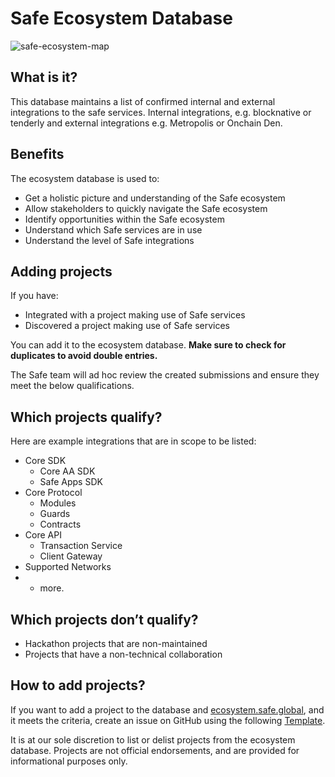 # Safe Ecosystem Database

![safe-ecosystem-map](https://user-images.githubusercontent.com/5880855/233990655-d39b4998-2a57-4eeb-8b16-9fe6ebdf455b.png)

## What is it?

This database maintains a list of confirmed internal and external integrations to the safe services. Internal integrations, e.g. blocknative or tenderly and external integrations e.g. Metropolis or Onchain Den.

## Benefits

The ecosystem database is used to:

- Get a holistic picture and understanding of the Safe ecosystem
- Allow stakeholders to quickly navigate the Safe ecosystem
- Identify opportunities within the Safe ecosystem
- Understand which Safe services are in use
- Understand the level of Safe integrations

## Adding projects

If you have:

- Integrated with a project making use of Safe services
- Discovered a project making use of Safe services

You can add it to the ecosystem database. **Make sure to check for duplicates to avoid double entries.**

The Safe team will ad hoc review the created submissions and ensure they meet the below qualifications.

## Which projects qualify?

Here are example integrations that are in scope to be listed:

- Core SDK
  - Core AA SDK
  - Safe Apps SDK
- Core Protocol
  - Modules
  - Guards
  - Contracts
- Core API
  - Transaction Service
  - Client Gateway
- Supported Networks
- + more.

## Which projects don’t qualify?

- Hackathon projects that are non-maintained
- Projects that have a non-technical collaboration

## How to add projects?

If you want to add a project to the database and [ecosystem.safe.global](http://ecosystem.safe.global), and it meets the criteria, create an issue on GitHub using the following [Template](https://github.com/safe-global/safe-ecosystem-database/issues/new?assignees=&labels=project+:game_die:&projects=&template=suggest_project.yaml&title=Suggest+a+project).

It is at our sole discretion to list or delist projects from the ecosystem database. Projects are not official endorsements, and are provided for informational purposes only.
